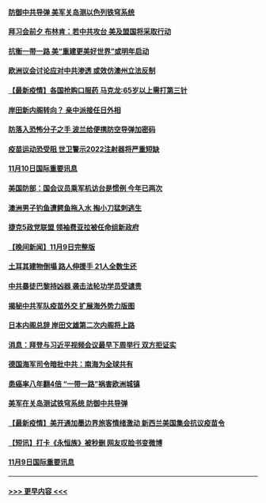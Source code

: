 #### [防御中共导弹 美军关岛测以色列铁穹系统](../pages/prog202/a103265696.md?t=11110950) 
#### [拜习会前夕 布林肯：若中共攻台 美及盟国将采取行动](../pages/prog202/a103265649.md?t=11110950) 
#### [抗衡一带一路 美“重建更美好世界”或明年启动](../pages/prog202/a103265646.md?t=11110950) 
#### [欧洲议会讨论应对中共渗透 或效仿澳州立法反制](../pages/prog202/a103265566.md?t=11110950) 
#### [【最新疫情】各国抢购口服药 马克龙:65岁以上需打第三针](../pages/prog202/a103265518.md?t=11110950) 
#### [岸田新内阁转向？  亲中派接任日外相](../pages/prog202/a103265468.md?t=11110950) 
#### [防落入恐怖分子之手 波兰给便携防空导弹加密码](../pages/prog202/a103265364.md?t=11110950) 
#### [疫苗运动恐受阻 世卫警示2022注射器将严重短缺](../pages/prog202/a103265359.md?t=11110950) 
#### [11月10日国际重要讯息](../pages/prog202/a103265301.md?t=11110950) 
#### [美国防部：国会议员乘军机访台是惯例 今年已两次](../pages/prog202/a103265238.md?t=11110950) 
#### [澳洲男子钓鱼遭鳄鱼拖入水 掏小刀猛刺逃生](../pages/prog202/a103265230.md?t=11110950) 
#### [捷克5政党联盟 领袖费亚拉被任命组新政府](../pages/prog202/a103265130.md?t=11110950) 
#### [【晚间新闻】11月9日完整版](../pages/prog202/a103265022.md?t=11110950) 
#### [土耳其建物倒塌 路人伸援手 21人全数生还](../pages/prog202/a103265062.md?t=11110950) 
#### [中共暴徒巴黎持凶器 袭击法轮功学员受谴责](../pages/prog202/a103264820.md?t=11110950) 
#### [揭秘中共军队疫苗外交 扩展海外势力版图](../pages/prog202/a103264875.md?t=11110950) 
#### [日本内阁总辞 岸田文雄第二次内阁将上路](../pages/prog202/a103265019.md?t=11110950) 
#### [消息：拜登与习近平视频会议最早下周举行 双方拒证实](../pages/prog202/a103264926.md?t=11110950) 
#### [德国海军司令暗批中共：南海为全球共有](../pages/prog202/a103264798.md?t=11110950) 
#### [患癌率八年翻4倍 “一带一路”祸害欧洲城镇](../pages/prog202/a103264800.md?t=11110950) 
#### [美军在关岛测试铁穹系统 防御中共导弹](../pages/prog202/a103264819.md?t=11110950) 
#### [【最新疫情】美开通加墨边界旅客情绪激动 新西兰美国集会抗议疫苗令](../pages/prog202/a103264605.md?t=11110950) 
#### [【短讯】打卡《永恒族》被秒删 网友叹脸书变微博](../pages/prog202/a103264517.md?t=11110950) 
#### [11月9日国际重要讯息](../pages/prog202/a103264315.md?t=11110950) 

----
#### [ >>> 更早内容 <<< ](../indexes/prog202-earlier.md)
